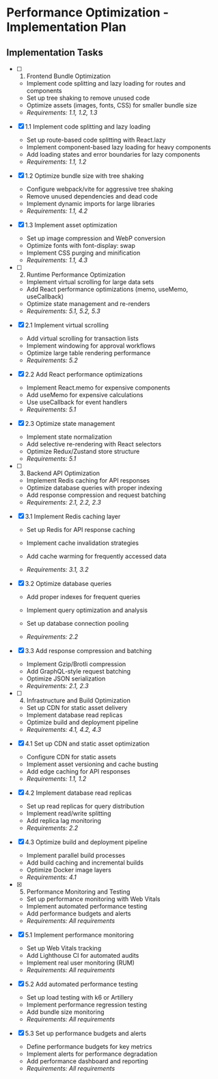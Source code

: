 # Performance Optimization - Implementation Plan

## Implementation Tasks

- [ ] 1. Frontend Bundle Optimization
  - Implement code splitting and lazy loading for routes and components
  - Set up tree shaking to remove unused code
  - Optimize assets (images, fonts, CSS) for smaller bundle size
  - _Requirements: 1.1, 1.2, 1.3_

- [x] 1.1 Implement code splitting and lazy loading


  - Set up route-based code splitting with React.lazy
  - Implement component-based lazy loading for heavy components
  - Add loading states and error boundaries for lazy components
  - _Requirements: 1.1, 1.2_

- [x] 1.2 Optimize bundle size with tree shaking


  - Configure webpack/vite for aggressive tree shaking
  - Remove unused dependencies and dead code
  - Implement dynamic imports for large libraries
  - _Requirements: 1.1, 4.2_

- [x] 1.3 Implement asset optimization

  - Set up image compression and WebP conversion
  - Optimize fonts with font-display: swap
  - Implement CSS purging and minification
  - _Requirements: 1.1, 4.3_

- [ ] 2. Runtime Performance Optimization
  - Implement virtual scrolling for large data sets
  - Add React performance optimizations (memo, useMemo, useCallback)
  - Optimize state management and re-renders
  - _Requirements: 5.1, 5.2, 5.3_


- [x] 2.1 Implement virtual scrolling

  - Add virtual scrolling for transaction lists
  - Implement windowing for approval workflows
  - Optimize large table rendering performance
  - _Requirements: 5.2_


- [x] 2.2 Add React performance optimizations



  - Implement React.memo for expensive components
  - Add useMemo for expensive calculations
  - Use useCallback for event handlers
  - _Requirements: 5.1_


- [x] 2.3 Optimize state management


  - Implement state normalization
  - Add selective re-rendering with React selectors
  - Optimize Redux/Zustand store structure
  - _Requirements: 5.1_

- [ ] 3. Backend API Optimization
  - Implement Redis caching for API responses
  - Optimize database queries with proper indexing
  - Add response compression and request batching
  - _Requirements: 2.1, 2.2, 2.3_

- [x] 3.1 Implement Redis caching layer


  - Set up Redis for API response caching
  - Implement cache invalidation strategies

  - Add cache warming for frequently accessed data
  - _Requirements: 3.1, 3.2_

- [x] 3.2 Optimize database queries



  - Add proper indexes for frequent queries

  - Implement query optimization and analysis
  - Set up database connection pooling
  - _Requirements: 2.2_

- [x] 3.3 Add response compression and batching


  - Implement Gzip/Brotli compression
  - Add GraphQL-style request batching
  - Optimize JSON serialization
  - _Requirements: 2.1, 2.3_

- [ ] 4. Infrastructure and Build Optimization
  - Set up CDN for static asset delivery
  - Implement database read replicas
  - Optimize build and deployment pipeline
  - _Requirements: 4.1, 4.2, 4.3_

- [x] 4.1 Set up CDN and static asset optimization





  - Configure CDN for static assets
  - Implement asset versioning and cache busting
  - Add edge caching for API responses
  - _Requirements: 1.1, 1.2_

- [x] 4.2 Implement database read replicas


  - Set up read replicas for query distribution
  - Implement read/write splitting
  - Add replica lag monitoring
  - _Requirements: 2.2_

- [x] 4.3 Optimize build and deployment pipeline



  - Implement parallel build processes
  - Add build caching and incremental builds
  - Optimize Docker image layers
  - _Requirements: 4.1_

- [x] 5. Performance Monitoring and Testing


  - Set up performance monitoring with Web Vitals
  - Implement automated performance testing
  - Add performance budgets and alerts
  - _Requirements: All requirements_



- [x] 5.1 Implement performance monitoring



  - Set up Web Vitals tracking
  - Add Lighthouse CI for automated audits
  - Implement real user monitoring (RUM)
  - _Requirements: All requirements_

- [x] 5.2 Add automated performance testing




  - Set up load testing with k6 or Artillery
  - Implement performance regression testing
  - Add bundle size monitoring
  - _Requirements: All requirements_

- [x] 5.3 Set up performance budgets and alerts


  - Define performance budgets for key metrics
  - Implement alerts for performance degradation
  - Add performance dashboard and reporting
  - _Requirements: All requirements_